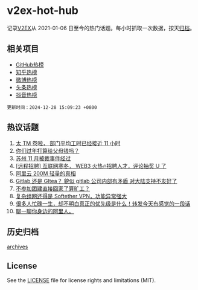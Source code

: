 # v2ex-hot-hub

 记录[V2EX](https://www.v2ex.com/)从 2021-01-06 日至今的热门话题。每小时抓取一次数据，按天[归档](archives)。
 
 ## 相关项目

- [GitHub热榜](https://github.com/lonnyzhang423/github-hot-hub)
- [知乎热榜](https://github.com/lonnyzhang423/zhihu-hot-hub)
- [微博热榜](https://github.com/lonnyzhang423/weibo-hot-hub)
- [头条热榜](https://github.com/lonnyzhang423/toutiao-hot-hub)
- [抖音热榜](https://github.com/lonnyzhang423/douyin-hot-hub)


 `更新时间：2024-12-28 15:09:23 +0800`

## 热议话题

1. [太 TM 卷啦， 部门平均工时已经接近 11 小时](https://www.v2ex.com/t/1100724)
1. [你们过年打算给父母钱吗？](https://www.v2ex.com/t/1100726)
1. [苏州 11 月被裁事件经过](https://www.v2ex.com/t/1100729)
1. [[远程招聘] 互联网寒冬， WEB3 火热🔥招聘人才，评论抽奖 U 了](https://www.v2ex.com/t/1100875)
1. [阿里云 200M 轻量的真相](https://www.v2ex.com/t/1100755)
1. [Gitlab 还是 GItea？ 貌似 gitlab 公司内部有矛盾 对大陆支持不友好了](https://www.v2ex.com/t/1100764)
1. [不参加团建直接回家了算旷工？](https://www.v2ex.com/t/1100754)
1. [复杂组网还得是 Softether VPN，功能异常强大](https://www.v2ex.com/t/1100777)
1. [很多人忙碌一生，却不明白真正的优先级是什么！转发今天有感觉的一段话](https://www.v2ex.com/t/1100756)
1. [聊一聊你身边的阿里人。](https://www.v2ex.com/t/1100847)

## 历史归档

[archives](archives)

## License

See the [LICENSE](LICENSE) file for license rights and limitations (MIT).
